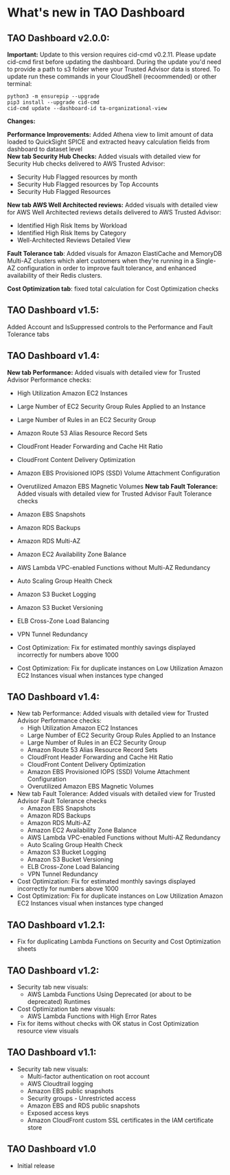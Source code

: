 # What's new in TAO Dashboard

## TAO Dashboard v2.0.0:

**Important:** Update to this version requires cid-cmd v0.2.11. Please update cid-cmd first before updating the dashboard. During the update you'd need to provide a path to s3 folder where your Trusted Advisor data is stored. To update run these commands in your CloudShell (recoommended) or other terminal:

```
python3 -m ensurepip --upgrade
pip3 install --upgrade cid-cmd
cid-cmd update --dashboard-id ta-organizational-view
```

**Changes:**

**Performance Improvements:** Added Athena view to limit amount of data loaded to QuickSight SPICE and extracted heavy calculation fields from dashboard to dataset level   
**New tab Security Hub Checks:** Added visuals with detailed view for Security Hub checks delivered to AWS Trusted Advisor:
* Security Hub Flagged resources by month
* Security Hub Flagged resources by Top Accounts
* Security Hub Flagged Resources

**New tab AWS Well Architected reviews:** Added visuals with detailed view for AWS Well Architected reviews details delivered to AWS Trusted Advisor:
* Identified High Risk Items by Workload
* Identified High Risk Items by Category
* Well-Architected Reviews Detailed View

**Fault Tolerance tab**: Added visuals for Amazon ElastiCache and MemoryDB Multi-AZ clusters which alert customers when they're running in a Single-AZ configuration in order to improve fault tolerance, and enhanced availability of their Redis clusters.

**Cost Optimization tab**: fixed total calculation for Cost Optimization checks

## TAO Dashboard v1.5:
Added Account and IsSuppressed controls to the Performance and Fault Tolerance tabs

## TAO Dashboard v1.4:
**New tab Performance:** Added visuals with detailed view for Trusted Advisor Performance checks:
* High Utilization Amazon EC2 Instances
* Large Number of EC2 Security Group Rules Applied to an Instance
* Large Number of Rules in an EC2 Security Group
* Amazon Route 53 Alias Resource Record Sets
* CloudFront Header Forwarding and Cache Hit Ratio
* CloudFront Content Delivery Optimization
* Amazon EBS Provisioned IOPS (SSD) Volume Attachment Configuration
* Overutilized Amazon EBS Magnetic Volumes
**New tab Fault Tolerance:** Added visuals with detailed view for Trusted Advisor Fault Tolerance checks
* Amazon EBS Snapshots
* Amazon RDS Backups
* Amazon RDS Multi-AZ
* Amazon EC2 Availability Zone Balance
* AWS Lambda VPC-enabled Functions without Multi-AZ Redundancy
* Auto Scaling Group Health Check
* Amazon S3 Bucket Logging
* Amazon S3 Bucket Versioning
* ELB Cross-Zone Load Balancing
* VPN Tunnel Redundancy

* Cost Optimization: Fix for estimated monthly savings displayed incorrectly for numbers above 1000
* Cost Optimization: Fix for duplicate instances on Low Utilization Amazon EC2 Instances visual when instances type changed

## TAO Dashboard v1.4:
* New tab Performance: Added visuals with detailed view for Trusted Advisor Performance checks:
  * High Utilization Amazon EC2 Instances
  * Large Number of EC2 Security Group Rules Applied to an Instance
  * Large Number of Rules in an EC2 Security Group
  * Amazon Route 53 Alias Resource Record Sets
  * CloudFront Header Forwarding and Cache Hit Ratio
  * CloudFront Content Delivery Optimization
  * Amazon EBS Provisioned IOPS (SSD) Volume Attachment Configuration
  * Overutilized Amazon EBS Magnetic Volumes
* New tab Fault Tolerance: Added visuals with detailed view for Trusted Advisor Fault Tolerance checks
  * Amazon EBS Snapshots
  * Amazon RDS Backups
  * Amazon RDS Multi-AZ
  * Amazon EC2 Availability Zone Balance
  * AWS Lambda VPC-enabled Functions without Multi-AZ Redundancy
  * Auto Scaling Group Health Check
  * Amazon S3 Bucket Logging
  * Amazon S3 Bucket Versioning
  * ELB Cross-Zone Load Balancing
  * VPN Tunnel Redundancy
* Cost Optimization: Fix for estimated monthly savings displayed incorrectly for numbers above 1000
* Cost Optimization: Fix for duplicate instances on Low Utilization Amazon EC2 Instances visual when instances type changed

## TAO Dashboard v1.2.1:
* Fix for duplicating Lambda Functions on Security and Cost Optimization sheets

## TAO Dashboard v1.2:
* Security tab new visuals:
  * AWS Lambda Functions Using Deprecated (or about to be deprecated) Runtimes
* Cost Optimization tab new visuals:
  * AWS Lambda Functions with High Error Rates
* Fix for items without checks with OK status in Cost Optimization resource view visuals

## TAO Dashboard v1.1:
* Security tab new visuals:
  * Multi-factor authentication on root account
  * AWS Cloudtrail logging
  * Amazon EBS public snapshots
  * Security groups - Unrestricted access
  * Amazon EBS and RDS public snapshots
  * Exposed access keys
  * Amazon CloudFront custom SSL certificates in the IAM certificate store

## TAO Dashboard v1.0
* Initial release
